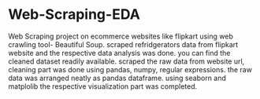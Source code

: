 # Web-Scraping-EDA
Web Scraping project on ecommerce websites like flipkart using web crawling tool- Beautiful Soup.
scraped refridgerators data from flipkart website and the respective data analysis was done.
you can find the cleaned dataset readily available.
scraped the raw data from website url, cleaning part was done using pandas, numpy, regular expressions.
the raw data was arranged neatly as pandas dataframe.
using seaborn and matplolib the respective visualization part was completed.
